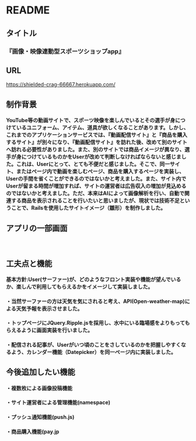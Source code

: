 # README

## タイトル
### 『画像・映像連動型スポーツショップapp』
 
## URL
https://shielded-crag-66667.herokuapp.com/

## 制作背景
#### YouTube等の動画サイトで、スポーツ映像を楽しんでいるとその選手が身につけているユニフォーム、アイテム、道具が欲しくなることがあります。しかし、これまでのアプリケーションサービスでは、『動画配信サイト』と『商品を購入するサイト』が別々になり、『動画配信サイト』を訪れた後、改めて別のサイトへ訪れる必要性がありました。また、別のサイトでは商品イメージが異なり、選手が身につけているものかをUserが改めて判断しなければならないと感じました。これは、Userにとって、とても不便だと感じました。そこで、同一サイト、またはページ内で動画を楽しむページ、商品を購入するページを実装し、Userの手間を省くことができるのではないかと考えました。また、サイト内でUserが留まる時間が増加すれば、サイトの運営者は広告収入の増加が見込めるのではないかと考えました。ただ、本来はAIによって画像解析を行い、自動で関連する商品を表示されることを行いたいと思いましたが、現状では技術不足ということで、Railsを使用したサイトイメージ（雛形）を制作しました。
## アプリの一部画面
　

## 工夫点と機能
#### 基本方針:User(サーファー)が、どのようなフロント実装や機能が望んでいるか、楽しんで利用してもらえるかをイメージして実装しました。
#### ・当然サーファーの方は天気を気にされると考え、API(Open-weather-map)による天気予報を表示させました。
#### ・トップページにJQuery.Ripple.jsを採用し、水中にいる臨場感をよりもってもらえるように画面実装を行いました。
#### ・配信される記事が、Userがいつ頃のことをさしているのかを把握しやすくなるよう、カレンダー機能（Datepicker）を同一ページ内に実装しました。

## 今後追加したい機能
#### ・複数枚による画像投稿機能
#### ・サイト運営者による管理機能(namespace)
#### ・プッシュ通知機能(push.js)
#### ・商品購入機能(pay.jp
